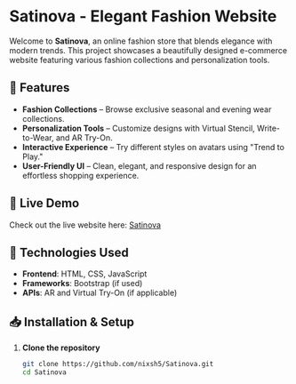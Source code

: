 # Satinova - Elegant Fashion Website  

Welcome to **Satinova**, an online fashion store that blends elegance with modern trends. This project showcases a beautifully designed e-commerce website featuring various fashion collections and personalization tools.

## 🌟 Features  

- **Fashion Collections** – Browse exclusive seasonal and evening wear collections.  
- **Personalization Tools** – Customize designs with Virtual Stencil, Write-to-Wear, and AR Try-On.  
- **Interactive Experience** – Try different styles on avatars using "Trend to Play."  
- **User-Friendly UI** – Clean, elegant, and responsive design for an effortless shopping experience.  

## 🚀 Live Demo  

Check out the live website here: [Satinova](https://nixsh5.github.io/Satinova/)  

## 📌 Technologies Used  

- **Frontend**: HTML, CSS, JavaScript  
- **Frameworks**: Bootstrap (if used)  
- **APIs**: AR and Virtual Try-On (if applicable)  

## 📥 Installation & Setup  

1. **Clone the repository**  
   ```sh
   git clone https://github.com/nixsh5/Satinova.git
   cd Satinova
